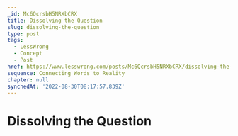 ```yaml
---
_id: Mc6QcrsbH5NRXbCRX
title: Dissolving the Question
slug: dissolving-the-question
type: post
tags:
  - LessWrong
  - Concept
  - Post
href: https://www.lesswrong.com/posts/Mc6QcrsbH5NRXbCRX/dissolving-the-question
sequence: Connecting Words to Reality
chapter: null
synchedAt: '2022-08-30T08:17:57.839Z'
---
```


# Dissolving the Question

